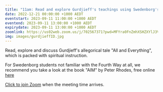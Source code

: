 ```yaml
---
title: "11am: Read and explore Gurdjieff's teachings using Swedenborg's insights"
date: 2022-12-21 00:00:00 +1000 AEDT
eventstart: 2023-09-11 11:00:00 +1000 AEDT
eventend: 2023-09-11 13:00:00 +1000 AEDT
expirydate: 2023-09-11 13:00:00 +1000 AEDT
zoomlink: https://us02web.zoom.us/j/702567371?pwd=MFYra0FnZmhXSHZXYlJ3VE5GMGkwZz09
img: images/gurdjieffID.jpg
---
```


Read, explore and discuss Gurdjieff's allegorical tale "All and Everything", which is packed with spiritual instruction.

For Swedenborg students not familiar with the Fourth Way at all, we recommend you take a look at the book "AIM" by Peter Rhodes, free online [here](http://www.swedenborgstudy.com/books/P.Rhodes_AIM/index.html)

[Click to join Zoom](https://us02web.zoom.us/j/702567371?pwd=MFYra0FnZmhXSHZXYlJ3VE5GMGkwZz09) when the meeting time arrives.